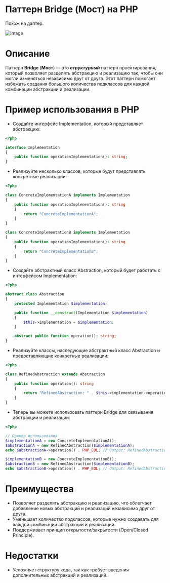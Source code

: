 # Паттерн Bridge (Мост) на PHP

Похож на даптер.

![image](https://refactoring.guru/images/patterns/content/bridge/bridge.png)

# Описание

Паттерн **Bridge** (**Мост**) — это **_структурный_** паттерн проектирования, который позволяет разделять абстракцию и реализацию так, чтобы они могли изменяться независимо друг от друга. Этот паттерн помогает избежать создания большого количества подклассов для каждой комбинации абстракции и реализации.

# Пример использования в PHP

* Создайте интерфейс Implementation, который представляет абстракцию:

```php
<?php

interface Implementation
{
    public function operationImplementation(): string;
}
```

* Реализуйте несколько классов, которые будут представлять конкретные реализации:

```php
<?php

class ConcreteImplementationA implements Implementation
{
    public function operationImplementation(): string
    {
        return "ConcreteImplementationA";
    }
}

class ConcreteImplementationB implements Implementation
{
    public function operationImplementation(): string
    {
        return "ConcreteImplementationB";
    }
}
```

* Создайте абстрактный класс Abstraction, который будет работать с интерфейсом Implementation:

```php
<?php

abstract class Abstraction
{
    protected Implementation $implementation;

    public function __construct(Implementation $implementation)
    {
        $this->implementation = $implementation;
    }

    abstract public function operation(): string;
}
```

* Реализуйте классы, наследующие абстрактный класс Abstraction и предоставляющие конкретные реализации:

```php
<?php

class RefinedAbstraction extends Abstraction
{
    public function operation(): string
    {
        return "RefinedAbstraction: " . $this->implementation->operationImplementation();
    }
}
```

* Теперь вы можете использовать паттерн Bridge для связывания абстракции и реализации:

```php
<?php

// Пример использования
$implementationA = new ConcreteImplementationA();
$abstractionA = new RefinedAbstraction($implementationA);
echo $abstractionA->operation() . PHP_EOL; // Output: RefinedAbstraction: ConcreteImplementationA

$implementationB = new ConcreteImplementationB();
$abstractionB = new RefinedAbstraction($implementationB);
echo $abstractionB->operation() . PHP_EOL; // Output: RefinedAbstraction: ConcreteImplementationB
```

# Преимущества

* Позволяет разделять абстракцию и реализацию, что облегчает добавление новых абстракций и реализаций независимо друг от друга.
* Уменьшает количество подклассов, которые нужно создавать для каждой комбинации абстракции и реализации.
* Поддерживает принцип открытости/закрытости (Open/Closed Principle).

# Недостатки

* Усложняет структуру кода, так как требует введения дополнительных абстракций и реализаций.